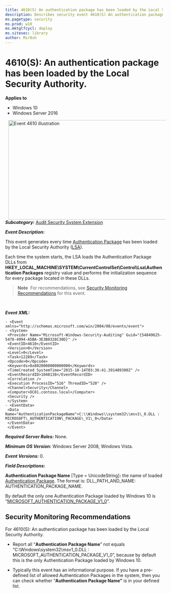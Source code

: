 ```yaml
---
title: 4610(S) An authentication package has been loaded by the Local Security Authority. (Windows 10)
description: Describes security event 4610(S) An authentication package has been loaded by the Local Security Authority.
ms.pagetype: security
ms.prod: w10
ms.mktglfcycl: deploy
ms.sitesec: library
author: Mir0sh
---
```


# 4610(S): An authentication package has been loaded by the Local Security Authority.

**Applies to**
-   Windows 10
-   Windows Server 2016


<img src="images/event-4610.png" alt="Event 4610 illustration" width="656" height="317" hspace="10" align="left" />

***Subcategory:***&nbsp;[Audit Security System Extension](audit-security-system-extension.md)

***Event Description:***

This event generates every time [Authentication Package](https://msdn.microsoft.com/en-us/library/windows/desktop/aa374733(v=vs.85).aspx) has been loaded by the Local Security Authority ([LSA](https://msdn.microsoft.com/en-us/library/windows/desktop/aa378326(v=vs.85).aspx)).

Each time the system starts, the LSA loads the Authentication Package DLLs from **HKEY\_LOCAL\_MACHINE\\SYSTEM\\CurrentControlSet\\Control\\Lsa\\Authentication Packages** registry value and performs the initialization sequence for every package located in these DLLs.

> **Note**&nbsp;&nbsp;For recommendations, see [Security Monitoring Recommendations](#security-monitoring-recommendations) for this event.

<br clear="all">

***Event XML:***
```
- <Event xmlns="http://schemas.microsoft.com/win/2004/08/events/event">
- <System>
 <Provider Name="Microsoft-Windows-Security-Auditing" Guid="{54849625-5478-4994-A5BA-3E3B0328C30D}" /> 
 <EventID>4610</EventID> 
 <Version>0</Version> 
 <Level>0</Level> 
 <Task>12289</Task> 
 <Opcode>0</Opcode> 
 <Keywords>0x8020000000000000</Keywords> 
 <TimeCreated SystemTime="2015-10-14T03:36:41.391489300Z" /> 
 <EventRecordID>1048138</EventRecordID> 
 <Correlation /> 
 <Execution ProcessID="516" ThreadID="520" /> 
 <Channel>Security</Channel> 
 <Computer>DC01.contoso.local</Computer> 
 <Security /> 
 </System>
- <EventData>
 <Data Name="AuthenticationPackageName">C:\\Windows\\system32\\msv1\_0.DLL : MICROSOFT\_AUTHENTICATION\_PACKAGE\_V1\_0</Data> 
 </EventData>
 </Event>

```

***Required Server Roles:*** None.

***Minimum OS Version:*** Windows Server 2008, Windows Vista.

***Event Versions:*** 0.

***Field Descriptions:***

**Authentication Package Name** \[Type = UnicodeString\]**:** the name of loaded [Authentication Package](https://msdn.microsoft.com/en-us/library/windows/desktop/aa374733(v=vs.85).aspx). The format is: DLL\_PATH\_AND\_NAME: AUTHENTICATION\_PACKAGE\_NAME.

By default the only one Authentication Package loaded by Windows 10 is “[MICROSOFT\_AUTHENTICATION\_PACKAGE\_V1\_0](https://msdn.microsoft.com/en-us/library/windows/desktop/aa378753(v=vs.85).aspx)”.

## Security Monitoring Recommendations

For 4610(S): An authentication package has been loaded by the Local Security Authority.

-   Report all “**Authentication Package Name**” not equals “C:\\Windows\\system32\\msv1\_0.DLL : MICROSOFT\_AUTHENTICATION\_PACKAGE\_V1\_0”, because by default this is the only Authentication Package loaded by Windows 10.

-   Typically this event has an informational purpose. If you have a pre-defined list of allowed Authentication Packages in the system, then you can check whether “**Authentication Package Name”** is in your defined list.

